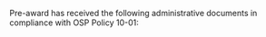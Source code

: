 Pre-award has received the following administrative documents in compliance with OSP Policy 10-01: 
